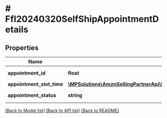 # # FfI20240320SelfShipAppointmentDetails

## Properties

Name | Type | Description | Notes
------------ | ------------- | ------------- | -------------
**appointment_id** | **float** | Identifier for appointment. | [optional]
**appointment_slot_time** | [**\MPSolutions\AmznSellingPartnerApi\Models\FulfillmentInbound20240320\FfI20240320AppointmentSlotTime**](FfI20240320AppointmentSlotTime.md) |  | [optional]
**appointment_status** | **string** | Status of the appointment. | [optional]

[[Back to Model list]](../../README.md#models) [[Back to API list]](../../README.md#endpoints) [[Back to README]](../../README.md)
